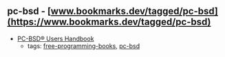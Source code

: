 pc-bsd - [www.bookmarks.dev/tagged/pc-bsd](https://www.bookmarks.dev/tagged/pc-bsd) 
---
* [PC-BSD® Users Handbook](http://web.pcbsd.org/docs/)
    * tags: [free-programming-books](../tags/free-programming-books.md), [pc-bsd](../tags/pc-bsd.md)
